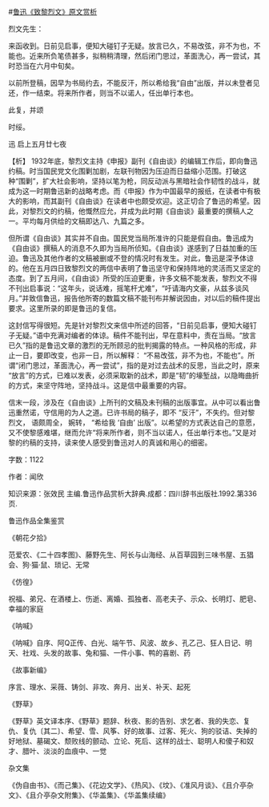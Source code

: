 #[鲁迅《致黎烈文》原文赏析](https://www.vrrw.net/wx/9461.html)

烈文先生：

来函收到。日前见启事，便知大碰钉子无疑。放言已久，不易改弦，非不为也，不能也。近来所负笔债甚多，拟稍稍清理，然后闭门思过，革面洗心，再一尝试，其时恐当在六月中旬矣。

以前所登稿，因早为书局约去，不能反汗，所以希给我“自由”出版，并以未登者见还，作一结束。将来所作者，则当不以诺人，任出单行本也。

此复，并颂

时绥。

迅 启上五月廿七夜



【析】 1932年底，黎烈文主持《申报》副刊《自由谈》的编辑工作后，即向鲁迅约稿。时当国民党文化围剿加剧，左联刊物因为压迫而日益缩小范围。打破这种“围剿”，扩大社会影响，坚持以笔为枪，同反动派与黑暗社会作韧性的战斗，就成为这一时期鲁迅新的战略考虑。而《申报》作为中国最早的报纸，在读者中有极大的影响，而其副刊《自由谈》在读者中也颇受欢迎。这正切合了鲁迅的希望。因此，对黎烈文的约稿，他慨然应允，并成为此时期《自由谈》最重要的撰稿人之一。平均每月供给的文稿即达八、九篇之多。

但所谓《自由谈》其实并不自由。国民党当局所准许的只能是假自由。鲁迅成为《自由谈》撰稿人的消息不久即为当局所侦知。《自由谈》遂感到了日益加重的压迫。鲁迅及其他作者的文稿被删或不登的情况时有发生。对此，鲁迅是深予体谅的。他在五月四日致黎烈文的两信中表明了鲁迅坚守和保持阵地的灵活而又坚定的态度。到了五月间，《自由谈》所受的压迫更重，许多文稿不能发表，黎烈文不得不刊出启事说：“这年头，说话难，摇笔杆尤难”，“吁请海内文豪，从兹多谈风月。”并致信鲁迅，报告他所寄的数篇文稿不能刊布并解说因由，对以后的稿件提出要求。这里所录的即是鲁迅的复信。

这封信写得很短。先是针对黎烈文来信中所述的回答，“日前见启事，便知大碰钉子无疑。”语中充满对编者的体谅。稿件不能刊出，早在意料中，责在当局。“放言已久”指的是鲁迅文章的激烈的无所顾忌的批判揭露的特点。一种风格的形成，非止一日，要即改变，也非一日，所以解释： “不易改弦，非不为也，不能也”。所谓“闭门思过，革面洗心，再一尝试”，指的是对过去战术的反思，当此之时，原来 “放言”的方式，已难以发表，必须采取新的战术，即是“韧”的壕堑战，以隐晦曲折的方式，来坚守阵地，坚持战斗。这是信中最重要的内容。

信末一段，涉及在《自由谈》上所刊的文稿及未刊稿的出版事宜。从中可以看出鲁迅重然诺，守信用的为人之道。已许书局的稿子，即不 “反汗”，不失约。但对黎烈文， 语颇周全， 婉转， “希给我 ‘自由’ 出版”。以希望的方式表达自己的意愿，又不使黎感难堪，继而允许“将来所作者，则不当以诺人，任出单行本也。”又是对黎的约稿的支持，读来使人感受到鲁迅对人的真诚和用心的细密。

字数：1122

作者：闻欣

知识来源：张效民 主编.鲁迅作品赏析大辞典.成都：四川辞书出版社.1992.第336页.

鲁迅作品全集鉴赏

《朝花夕拾》

范爱农、《二十四孝图》、藤野先生、阿长与山海经、从百草园到三味书屋、五猖会、狗·猫·鼠、琐记、无常

《仿徨》

祝福、弟兄、在酒楼上、伤逝、离婚、孤独者、高老夫子、示众、长明灯、肥皂、幸福的家庭

《呐喊》

《呐喊》自序、阿Q正传、白光、端午节、风波、故乡、孔乙己、狂人日记、明天、社戏、头发的故事、兔和猫、一件小事、鸭的喜剧、药

《故事新编》

序言、理水、采薇、铸剑、非攻、奔月、出关、补天、起死

《野草》

《野草》英文译本序、《野草》题辞、秋夜、影的告别、求乞者、我的失恋、复仇、复仇〔其二〕、希望、雪、风筝、好的故事、过客、死火、狗的驳诘、失掉的好地狱、墓碣文、颓败线的颤动、立论、死后、这样的战士、聪明人和傻子和奴才、腊叶、淡淡的血痕中、一觉

杂文集

《伪自由书》、《而己集》、《花边文学》、《热风》、《坟》、《准风月谈》、《且介亭杂文》、《且介亭杂文附集》、《华盖集》、《华盖集续编》

